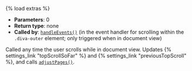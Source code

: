 {% load extras %}

* **Parameters**: 0
* **Return type**: none
* **Called by**: [`handleEvents()`](#handleEvents) (in the event handler for
  scrolling within the `.diva-outer` element; only triggered when in document
  view)

Called any time the user scrolls while in document view. Updates
{% settings_link "topScrollSoFar" %} and
{% settings_link "previousTopScroll" %}, and calls
[`adjustPages()`](#adjustPages).
